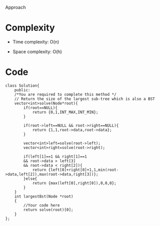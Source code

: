  Approach
<!-- Describe your approach to solving the problem. -->

# Complexity
- Time complexity: O(n)
<!-- Add your time complexity here, e.g. $$O(n)$$ -->

- Space complexity: O(h)
<!-- Add your space complexity here, e.g. $$O(n)$$ -->

# Code
```
class Solution{
    public:
    /*You are required to complete this method */
    // Return the size of the largest sub-tree which is also a BST
    vector<int>solve(Node*root){
        if(root==NULL){
            return {0,1,INT_MAX,INT_MIN};
        }
        
        if(root->left==NULL && root->right==NULL){
            return {1,1,root->data,root->data};
        }
        
        vector<int>left=solve(root->left);
        vector<int>right=solve(root->right);
        
        if(left[1]==1 && right[1]==1 
        && root->data > left[3] 
        && root->data < right[2]){
            return {left[0]+right[0]+1,1,min(root->data,left[2]),max(root->data,right[3])};
        }else{
            return {max(left[0],right[0]),0,0,0};
        }
    }
    int largestBst(Node *root)
    {
    	//Your code here
    	return solve(root)[0];
    }
};
```
